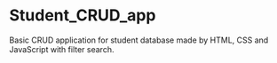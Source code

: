 # Student_CRUD_app
Basic CRUD application for student database made by HTML, CSS and JavaScript with filter search.
